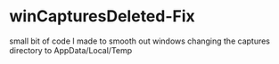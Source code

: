 # winCapturesDeleted-Fix
small bit of code I made to smooth out windows changing the captures directory to AppData/Local/Temp
